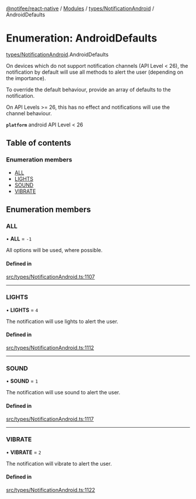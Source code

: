 [@notifee/react-native](../README.md) / [Modules](../modules.md) / [types/NotificationAndroid](../modules/types_NotificationAndroid.md) / AndroidDefaults

# Enumeration: AndroidDefaults

[types/NotificationAndroid](../modules/types_NotificationAndroid.md).AndroidDefaults

On devices which do not support notification channels (API Level < 26), the notification
by default will use all methods to alert the user (depending on the importance).

To override the default behaviour, provide an array of defaults to the notification.

On API Levels >= 26, this has no effect and notifications will use the channel behaviour.

**`platform`** android API Level < 26

## Table of contents

### Enumeration members

- [ALL](types_NotificationAndroid.AndroidDefaults.md#all)
- [LIGHTS](types_NotificationAndroid.AndroidDefaults.md#lights)
- [SOUND](types_NotificationAndroid.AndroidDefaults.md#sound)
- [VIBRATE](types_NotificationAndroid.AndroidDefaults.md#vibrate)

## Enumeration members

### ALL

• **ALL** = `-1`

All options will be used, where possible.

#### Defined in

[src/types/NotificationAndroid.ts:1107](https://github.com/notifee/react-native-notifee/blob/ee86b51/src/types/NotificationAndroid.ts#L1107)

___

### LIGHTS

• **LIGHTS** = `4`

The notification will use lights to alert the user.

#### Defined in

[src/types/NotificationAndroid.ts:1112](https://github.com/notifee/react-native-notifee/blob/ee86b51/src/types/NotificationAndroid.ts#L1112)

___

### SOUND

• **SOUND** = `1`

The notification will use sound to alert the user.

#### Defined in

[src/types/NotificationAndroid.ts:1117](https://github.com/notifee/react-native-notifee/blob/ee86b51/src/types/NotificationAndroid.ts#L1117)

___

### VIBRATE

• **VIBRATE** = `2`

The notification will vibrate to alert the user.

#### Defined in

[src/types/NotificationAndroid.ts:1122](https://github.com/notifee/react-native-notifee/blob/ee86b51/src/types/NotificationAndroid.ts#L1122)
